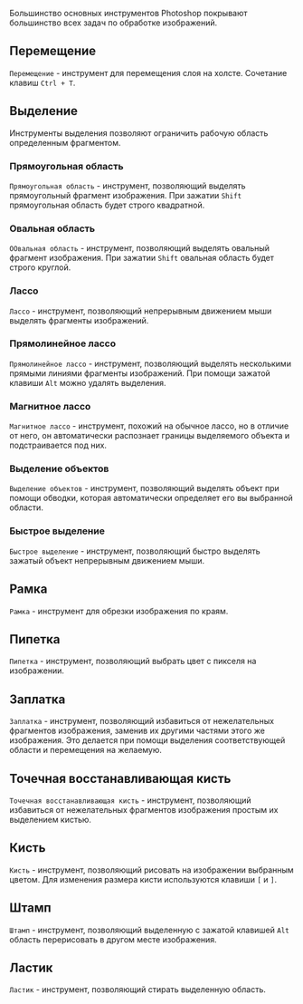 Большинство основных инструментов Photoshop покрывают большинство всех задач по обработке изображений.

## Перемещение

`Перемещение` - инструмент для перемещения слоя на холсте. Сочетание клавиш `Ctrl + T`.

## Выделение

Инструменты выделения позволяют ограничить рабочую область определенным фрагментом.

### Прямоугольная область

`Прямоугольная область` - инструмент, позволяющий выделять прямоугольный фрагмент изображения. При зажатии `Shift` прямоугольная область будет строго квадратной.

### Овальная область

`ООвальная область` - инструмент, позволяющий выделять овальный фрагмент изображения. При зажатии `Shift` овальная область будет строго круглой.

### Лассо

`Лассо` - инструмент, позволяющий непрерывным движением мыши выделять фрагменты изображений.

### Прямолинейное лассо

`Прямолинейное лассо` - инструмент, позволяющий выделять несколькими прямыми линиями фрагменты изображений. При помощи зажатой клавиши `Alt` можно удалять выделения.

### Магнитное лассо

`Магнитное лассо` - инструмент, похожий на обычное лассо, но в отличие от него, он автоматически распознает границы выделяемого объекта и подстраивается под них.

### Выделение объектов

`Выделение объектов` - инструмент, позволяющий выделять объект при помощи обводки, которая автоматически определяет его вы выбранной области.

### Быстрое выделение

`Быстрое выделение` - инструмент, позволяющий быстро выделять зажатый объект непрерывным движением мыши.

## Рамка

`Рамка` - инструмент для обрезки изображения по краям.

## Пипетка

`Пипетка` - инструмент, позволяющий выбрать цвет с пикселя на изображении.

## Заплатка

`Заплатка` - инструмент, позволяющий избавиться от нежелательных фрагментов изображения, заменив их другими частями этого же изображения. Это делается при помощи выделения соответствующей области и перемещения на желаемую.

## Точечная восстанавливающая кисть

`Точечная восстанавливающая кисть` - инструмент, позволяющий избавиться от нежелательных фрагментов изображения простым их выделением кистью.

## Кисть

`Кисть` - инструмент, позволяющий рисовать на изображении выбранным цветом. Для изменения размера кисти используются клавиши `[` и `]`.

## Штамп

`Штамп` - инструмент, позволяющий выделенную с зажатой клавишей `Alt` область перерисовать в другом месте изображения.

## Ластик

`Ластик` - инструмент, позволяющий стирать выделенную область.